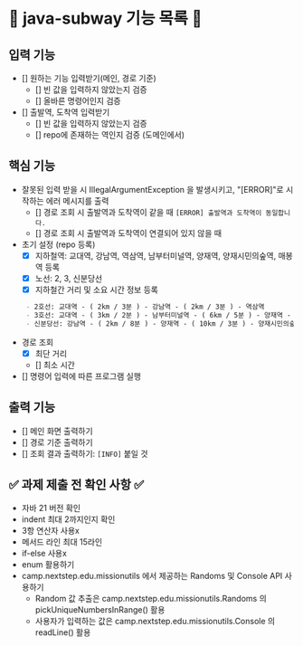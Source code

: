 # 📝 java-subway 기능 목록 📝

## 입력 기능

- [] 원하는 기능 입력받기(메인, 경로 기준)
    - [] 빈 값을 입력하지 않았는지 검증
    - [] 올바른 명령어인지 검증
- [] 출발역, 도착역 입력받기
    - [] 빈 값을 입력하지 않았는지 검증
    - [] repo에 존재하는 역인지 검증 (도메인에서)

## 핵심 기능

- 잘못된 입력 받을 시 IllegalArgumentException 을 발생시키고,
  "[ERROR]"로 시작하는 에러 메시지를 출력
    - [] 경로 조회 시 출발역과 도착역이 같을 때 `[ERROR] 출발역과 도착역이 동일합니다.`
    - [] 경로 조회 시 출발역과 도착역이 연결되어 있지 않을 때
- 초기 설정 (repo 등록)
    - [x] 지하철역: 교대역, 강남역, 역삼역, 남부터미널역, 양재역, 양재시민의숲역, 매봉역 등록
    - [x] 노선: 2, 3, 신분당선
    - [x] 지하철간 거리 및 소요 시간 정보 등록
  ```markdown
   - 2호선: 교대역 - ( 2km / 3분 ) - 강남역 - ( 2km / 3분 ) - 역삼역
   - 3호선: 교대역 - ( 3km / 2분 ) - 남부터미널역 - ( 6km / 5분 ) - 양재역 - ( 1km / 1분 ) - 매봉역
   - 신분당선: 강남역 - ( 2km / 8분 ) - 양재역 - ( 10km / 3분 ) - 양재시민의숲역```

- 경로 조회
    - [x] 최단 거리
    - [] 최소 시간
- [] 명령어 입력에 따른 프로그램 실행

## 출력 기능

- [] 메인 화면 출력하기
- [] 경로 기준 출력하기
- [] 조회 결과 출력하기: `[INFO]` 붙일 것

## ✅ 과제 제출 전 확인 사항 ✅

- 자바 21 버전 확인
- indent 최대 2까지인지 확인
- 3항 연산자 사용x
- 메서드 라인 최대 15라인
- if-else 사용x
- enum 활용하기
- camp.nextstep.edu.missionutils 에서 제공하는 Randoms 및 Console API 사용하기
    - Random 값 추출은 camp.nextstep.edu.missionutils.Randoms 의 pickUniqueNumbersInRange() 활용
    - 사용자가 입력하는 값은 camp.nextstep.edu.missionutils.Console 의 readLine() 활용
